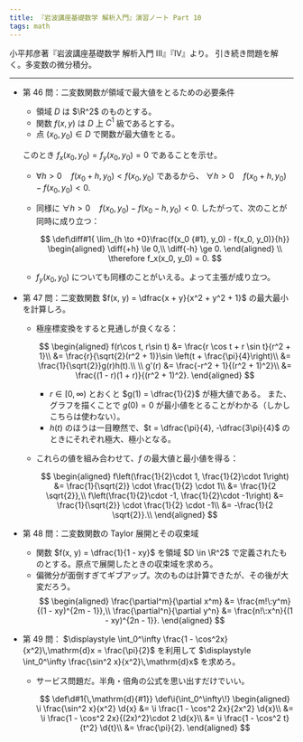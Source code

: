 ```yaml
---
title: 『岩波講座基礎数学 解析入門』演習ノート Part 10
tags: math
---
```


小平邦彦著『岩波講座基礎数学 解析入門 III』『IV』より。
引き続き問題を解く。多変数の微分積分。

----

* 第 46 問：二変数関数が領域で最大値をとるための必要条件
  * 領域 $D$ は $\R^2$ のものとする。
  * 関数 $f(x, y)$ は $D$ 上 $C^1$ 級であるとする。
  * 点 $(x_0, y_0) \in D$ で関数が最大値をとる。

  このとき $f_x(x_0, y_0) = f_y(x_0, y_0) = 0$ であることを示せ。
  * $\forall h > 0\quad f(x_0 + h, y_0) < f(x_0, y_0)$ であるから、
    $\forall h > 0\quad f(x_0 + h, y_0) - f(x_0, y_0) < 0.$
  * 同様に $\forall h > 0\quad f(x_0, y_0) - f(x_0 - h, y_0) < 0.$
    したがって、次のことが同時に成り立つ：

    $$
    \def\diff#1{ \lim_{h \to +0}\frac{f(x_0 {#1}, y_0) - f(x_0, y_0)}{h}}
    \begin{aligned}
    \diff{+h} \le 0,\\
    \diff{-h} \ge 0.
    \end{aligned}
    \\
    \therefore f_x(x_0, y_0) = 0.
    $$

  * $f_y(x_0, y_0)$ についても同様のことがいえる。よって主張が成り立つ。
* 第 47 問：二変数関数 $f(x, y) = \dfrac{x + y}{x^2 + y^2 + 1}$ の最大最小を計算しろ。
  * 極座標変換をすると見通しが良くなる：

    $$
    \begin{aligned}
    f(r\cos t, r\sin t)
    &= \frac{r \cos t + r \sin t}{r^2 + 1}\\
    &= \frac{r}{\sqrt{2}(r^2 + 1)}\sin \left(t + \frac{\pi}{4}\right)\\
    &= \frac{1}{\sqrt{2}}g(r)h(t).\\
    \\
    g'(r) &= \frac{-r^2 + 1}{(r^2 + 1)^2}\\
    &= \frac{(1 - r)(1 + r)}{(r^2 + 1)^2}.
    \end{aligned}
    $$

    * $r \in {[0, \infty)}$ とおくと $g(1) = \dfrac{1}{2}$ が極大値である。
      また、グラフを描くことで $g(0) = 0$ が最小値をとることがわかる（しかしこちらは使わない）。
    * $h(t)$ のほうは一目瞭然で、$t = \dfrac{\pi}{4}, -\dfrac{3\pi}{4}$ のときにそれぞれ極大、極小となる。
  * これらの値を組み合わせて、$f$ の最大値と最小値を得る：

    $$
    \begin{aligned}
    f\left(\frac{1}{2}\cdot 1, \frac{1}{2}\cdot 1\right)
    &= \frac{1}{\sqrt{2}} \cdot \frac{1}{2} \cdot 1\\
    &= \frac{1}{2 \sqrt{2}},\\
    f\left(\frac{1}{2}\cdot -1, \frac{1}{2}\cdot -1\right)
    &= \frac{1}{\sqrt{2}} \cdot \frac{1}{2} \cdot -1\\
    &= -\frac{1}{2 \sqrt{2}}.\\
    \end{aligned}
    $$

* 第 48 問：二変数関数の Taylor 展開とその収束域
  * 関数 $f(x, y) = \dfrac{1}{1 - xy}$ を領域 $D \in \R^2$ で定義されたものとする。原点で展開したときの収束域を求めろ。
  * 偏微分が面倒すぎてギブアップ。次のものは計算できたが、その後が大変だろう。
    $$
    \begin{aligned}
    \frac{\partial^m}{\partial x^m} &= \frac{m!\:y^m}{(1 - xy)^{2m - 1}},\\
    \frac{\partial^n}{\partial y^n} &= \frac{n!\:x^n}{(1 - xy)^{2n - 1}}.
    \end{aligned}
    $$

* 第 49 問：
  $\displaystyle \int_0^\infty \frac{1 - \cos^2x}{x^2}\,\mathrm{d}x = \frac{\pi}{2}$ を利用して
  $\displaystyle \int_0^\infty \frac{\sin^2 x}{x^2}\,\mathrm{d}x$ を求めろ。
  * サービス問題だ。半角・倍角の公式を思い出すだけでいい。

    $$
    \def\d#1{\,\mathrm{d}{#1}}
    \def\i{\int_0^\infty\!}
    \begin{aligned}
    \i \frac{\sin^2 x}{x^2} \d{x}
    &= \i \frac{1 - \cos^2 2x}{2x^2} \d{x}\\
    &= \i \frac{1 - \cos^2 2x}{(2x)^2}\cdot 2 \d{x}\\
    &= \i \frac{1 - \cos^2 t}{t^2} \d{t}\\
    &= \frac{\pi}{2}.
    \end{aligned}
    $$
